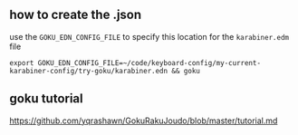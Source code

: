 ## how to create the .json

use the `GOKU_EDN_CONFIG_FILE` to specify this location for the `karabiner.edm` file

`export GOKU_EDN_CONFIG_FILE=~/code/keyboard-config/my-current-karabiner-config/try-goku/karabiner.edn && goku`

## goku tutorial

https://github.com/yqrashawn/GokuRakuJoudo/blob/master/tutorial.md